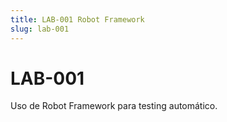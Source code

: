 ```yaml
---
title: LAB-001 Robot Framework
slug: lab-001
---
```


# LAB-001
Uso de Robot Framework para testing automático.